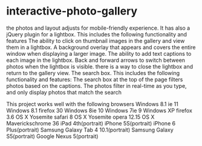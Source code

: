 # interactive-photo-gallery
the photos and layout adjusts for mobile-friendly experience.
It has also a jQuery plugin for a lightbox. This  includes the following functionality and features
The ability to click on thumbnail images in the gallery and view them in a lightbox.
A background overlay that appears and covers the entire window when displaying a larger image.
The ability to add text captions to each image in the lightbox.
Back and forward arrows to switch between photos when the lightbox is visible.
 there is a way to close the lightbox and return to the gallery view.
The search box. This  includes the following functionality and features:
The search box at the top of the page  filters photos based on the captions.
The photos  filter in real-time as you type, and only display photos that match the search

This project works well with the following browsers
Windows 8.1 ie 11
Windows 8.1 firefox 30
Windows 8ie 10
Windows 7ie 9
Windows XP firefox 3.6
OS X Yosemite safari 8
OS X Yosemite opera 12.15
OS X Maverickschrome 36
iPad 4th(portrait)
iPhone 5S(portrait)
iPhone 6 Plus(portrait)
Samsung Galaxy Tab 4 10.1(portrait)
Samsung Galaxy S5(portrait)
Google Nexus 5(portrait)
